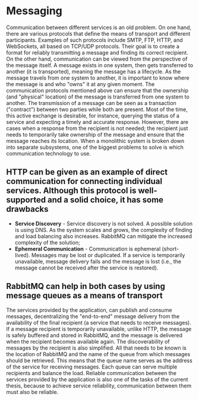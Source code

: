 # Messaging

Communication between different services is an old problem. On one hand, there are various protocols that define the means of transport and different participants. 
Examples of such protocols include SMTP, FTP, HTTP, and WebSockets, all based on TCP/UDP protocols. Their goal is to create a format for reliably transmitting a message and finding its correct recipient. 
On the other hand, communication can be viewed from the perspective of the message itself. A message exists in one system, then gets transferred to another (it is transported), meaning the message has a lifecycle. 
As the message travels from one system to another, it is important to know where the message is and who "owns" it at any given moment. The communication protocols mentioned above can ensure that the ownership 
(and "physical" location) of the message is transferred from one system to another. The transmission of a message can be seen as a transaction ("contract") between two parties while both are present. Most of the time, 
this active exchange is desirable, for instance, querying the status of a service and expecting a timely and accurate response. However, there are cases when a response from the recipient is not needed; the recipient 
just needs to temporarily take ownership of the message and ensure that the message reaches its location. When a monolithic system is broken down into separate subsystems, one of the biggest problems to solve is which
communication technology to use. 

## HTTP can be given as an example of direct communication for connecting individual services. Although this protocol is well-supported and a solid choice, it has some drawbacks

* **Service Discovery** - Service discovery is not solved. A possible solution is using DNS. As the system scales and grows, the complexity of finding and load balancing also increases.
  RabbitMQ can mitigate the increased complexity of the solution;
* **Ephemeral Communication** - Communication is ephemeral (short-lived). Messages may be lost or duplicated. If a service is temporarily unavailable, message delivery fails and the message is lost
  (i.e., the message cannot be received after the service is restored).

## RabbitMQ can help in both cases by using message queues as a means of transport

The services provided by the application, can publish and consume messages, decentralizing the "end-to-end" message delivery from the availability of the final recipient 
(a service that needs to receive messages). If a message recipient is temporarily unavailable, unlike HTTP, the message is safely buffered and stored in RabbitMQ, and the message is delivered when the recipient 
becomes available again. The discoverability of messages by the recipient is also simplified. All that needs to be known is the location of RabbitMQ and the name of the queue from which messages should be retrieved. 
This means that the queue name serves as the address of the service for receiving messages. Each queue can serve multiple recipients and balance the load. Reliable communication between the services provided by the
application is also one of the tasks of the current thesis, because to achieve service reliability, communication between them must also be reliable.
